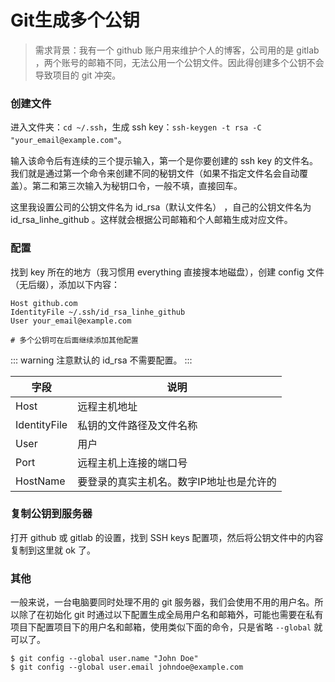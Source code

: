 # Git生成多个公钥

> 需求背景：我有一个 github 账户用来维护个人的博客，公司用的是 gitlab ，两个账号的邮箱不同，无法公用一个公钥文件。因此得创建多个公钥不会导致项目的 git 冲突。

### 创建文件

进入文件夹：`cd ~/.ssh`，生成 ssh key：`ssh-keygen -t rsa -C "your_email@example.com"`。

输入该命令后有连续的三个提示输入，第一个是你要创建的 ssh key 的文件名。我们就是通过第一个命令来创建不同的秘钥文件（如果不指定文件名会自动覆盖）。第二和第三次输入为秘钥口令，一般不填，直接回车。

这里我设置公司的公钥文件名为 id_rsa（默认文件名） ，自己的公钥文件名为 id_rsa_linhe_github 。这样就会根据公司邮箱和个人邮箱生成对应文件。

### 配置

找到 key 所在的地方（我习惯用 everything 直接搜本地磁盘），创建 config 文件（无后缀），添加以下内容：

```
Host github.com
IdentityFile ~/.ssh/id_rsa_linhe_github
User your_email@example.com

# 多个公钥可在后面继续添加其他配置
```

::: warning
注意默认的 id_rsa 不需要配置。
:::

| 字段 | 说明 |
| -- | -- |
| Host | 远程主机地址 |
| IdentityFile | 私钥的文件路径及文件名称 |
| User | 用户 |
| Port | 远程主机上连接的端口号 |
| HostName | 要登录的真实主机名。数字IP地址也是允许的 |


### 复制公钥到服务器

打开 github 或 gitlab 的设置，找到 SSH keys 配置项，然后将公钥文件中的内容复制到这里就 ok 了。

### 其他

一般来说，一台电脑要同时处理不用的 git 服务器，我们会使用不用的用户名。所以除了在初始化 git 时通过以下配置生成全局用户名和邮箱外，可能也需要在私有项目下配置项目下的用户名和邮箱，使用类似下面的命令，只是省略 `--global` 就可以了。

```
$ git config --global user.name "John Doe"
$ git config --global user.email johndoe@example.com
```




<Vssue :title="$title" />
